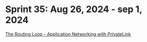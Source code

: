 <h1>Sprint 35: Aug 26, 2024 - sep 1, 2024</h1>

[The Routing Loop - Application Networking with PrivateLink](https://www.twitch.tv/videos/2231091426)
